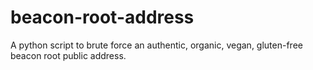 # beacon-root-address
A python script to brute force an authentic, organic, vegan, gluten-free beacon root public address.
